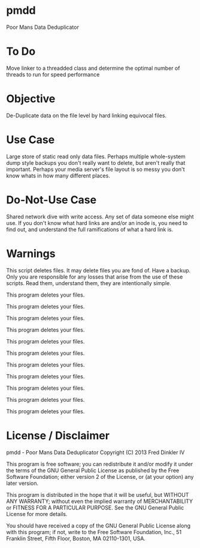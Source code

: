 pmdd
====

Poor Mans Data Deduplicator

To Do
==
Move linker to a threadded class and determine the optimal number of threads to run for speed performance

Objective
==
De-Duplicate data on the file level by hard linking equivocal files.

Use Case
==
Large store of static read only data files. Perhaps multiple whole-system dump style backups you don't really want to delete, but aren't really that important. Perhaps your media server's file layout is so messy you don't know whats in how many different places.

Do-Not-Use Case
==
Shared network dive with write access. 
Any set of data someone else might use.
If you don't know what hard links are and/or an inode is, you need to find out, and understand the full ramifications of what a hard link is.

Warnings
==
This script deletes files. It may delete files you are fond of. Have a backup.
Only you are responsible for any losses that arise from the use of these scripts. Read them, understand them, they are intentionally simple.

This program deletes your files.

This program deletes your files.

This program deletes your files.

This program deletes your files.

This program deletes your files.

This program deletes your files.

This program deletes your files.

This program deletes your files.

This program deletes your files.

This program deletes your files.

This program deletes your files.


License / Disclaimer
==
pmdd - Poor Mans Data Deduplicator
Copyright (C) 2013 Fred Dinkler IV

This program is free software; you can redistribute it and/or
modify it under the terms of the GNU General Public License 
as published by the Free Software Foundation; either version 2
of the License, or (at your option) any later version.

This program is distributed in the hope that it will be useful,
but WITHOUT ANY WARRANTY; without even the implied warranty of
MERCHANTABILITY or FITNESS FOR A PARTICULAR PURPOSE.  See the
GNU General Public License for more details.

You should have received a copy of the GNU General Public License
along with this program; if not, write to the Free Software
Foundation, Inc., 51 Franklin Street, Fifth Floor, Boston, MA  02110-1301, USA.
